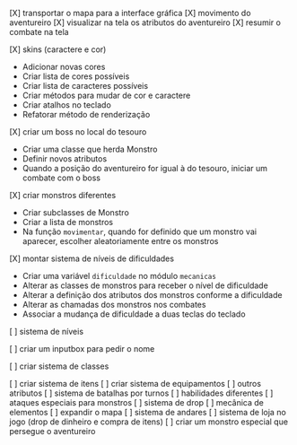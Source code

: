 [X] transportar o mapa para a interface gráfica
[X] movimento do aventureiro
[X] visualizar na tela os atributos do aventureiro
[X] resumir o combate na tela

[X] skins (caractere e cor)
- Adicionar novas cores
- Criar lista de cores possíveis
- Criar lista de caracteres possíveis
- Criar métodos para mudar de cor e caractere
- Criar atalhos no teclado
- Refatorar método de renderização

[X] criar um boss no local do tesouro
- Criar uma classe que herda Monstro
- Definir novos atributos
- Quando a posição do aventureiro for igual à do tesouro, iniciar um combate com o boss

[X] criar monstros diferentes
- Criar subclasses de Monstro
- Criar a lista de monstros
- Na função `movimentar`, quando for definido que um monstro vai aparecer, escolher aleatoriamente entre os monstros

[X] montar sistema de níveis de dificuldades
- Criar uma variável `dificuldade` no módulo `mecanicas`
- Alterar as classes de monstros para receber o nível de dificuldade
- Alterar a definição dos atributos dos monstros conforme a dificuldade
- Alterar as chamadas dos monstros nos combates
- Associar a mudança de dificuldade a duas teclas do teclado

[ ] sistema de níveis


[ ] criar um inputbox para pedir o nome


[ ] criar sistema de classes



[ ] criar sistema de itens
[ ] criar sistema de equipamentos
[ ] outros atributos
[ ] sistema de batalhas por turnos
[ ] habilidades diferentes
[ ] ataques especiais para monstros
[ ] sistema de drop
[ ] mecânica de elementos
[ ] expandir o mapa
[ ] sistema de andares
[ ] sistema de loja no jogo (drop de dinheiro e compra de itens)
[ ] criar um monstro especial que persegue o aventureiro
